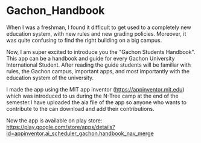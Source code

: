 # Gachon_Handbook
When I was a freshman, I found it difficult to get used to a completely new education system, with new rules and new grading policies. Moreover, it was quite confusing to find the right building on a big campus.

Now, I am super excited to introduce you the "Gachon Students Handbook". This app can be a handbook and guide for every Gachon University International Student. After reading the guide students will be familiar with rules, the Gachon campus, important apps, and most importantly with the education system of the university.

I made the app using the MIT app inventor (https://appinventor.mit.edu) which was introduced to us during the N-Tree camp at the end of the semester.I have uploaded the aia file of the app so anyone who wants to contribute to the can download and add their contributions.

Now the app is available on play store: https://play.google.com/store/apps/details?id=appinventor.ai_scheduler_gachon.handbook_nav_merge
